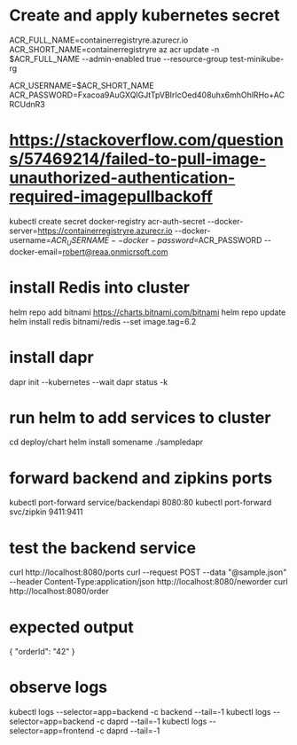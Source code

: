 # Create and apply kubernetes secret

ACR_FULL_NAME=containerregistryre.azurecr.io
ACR_SHORT_NAME=containerregistryre
az acr update -n $ACR_FULL_NAME --admin-enabled true --resource-group test-minikube-rg

ACR_USERNAME=$ACR_SHORT_NAME
ACR_PASSWORD=Fxacoa9AuGXQIGJtTpVBIrIcOed408uhx6mhOhlRHo+ACRCUdnR3

# https://stackoverflow.com/questions/57469214/failed-to-pull-image-unauthorized-authentication-required-imagepullbackoff

kubectl create secret docker-registry acr-auth-secret --docker-server=https://containerregistryre.azurecr.io --docker-username=$ACR_USERNAME --docker-password=$ACR_PASSWORD --docker-email=robert@reaa.onmicrsoft.com

# install Redis into cluster

helm repo add bitnami https://charts.bitnami.com/bitnami
helm repo update
helm install redis bitnami/redis --set image.tag=6.2

# install dapr

dapr init --kubernetes --wait
dapr status -k

# run helm to add services to cluster

cd deploy/chart
helm install somename ./sampledapr

<!-- kubectl apply -f ./deploy/k8-dapr/redis.yaml
kubectl create deployment zipkin --image openzipkin/zipkin
kubectl expose deployment zipkin --type ClusterIP --port 9411
kubectl apply -f ./deploy/k8-dapr/zipkin.yaml

# deploy backend into dapr sidecar
kubectl apply -f ./deploy/k8-dapr/orderbackend.yaml
#this is not the directorybackendapi
kubectl rollout status deploy/orderbackendapp -->

# forward backend and zipkins ports

kubectl port-forward service/backendapi 8080:80
kubectl port-forward svc/zipkin 9411:9411

# test the backend service

curl http://localhost:8080/ports
curl --request POST --data "@sample.json" --header Content-Type:application/json http://localhost:8080/neworder
curl http://localhost:8080/order

# expected output

{ "orderId": "42" }

<!-- # frontend app
kubectl apply -f ./deploy/k8-dapr/orderfrontend.yaml -->

# observe logs

kubectl logs --selector=app=backend -c backend --tail=-1
kubectl logs --selector=app=backend -c daprd --tail=-1
kubectl logs --selector=app=frontend -c daprd --tail=-1
